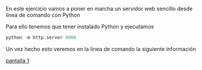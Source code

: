 En este ejercicio vamos a poner en marcha un servidor web sencillo desde linea de comando con Python

Para ello tenemos que tener instalado Python y ejecutamos

```python
python -m http.server 8000
```

Un vez hecho esto veremos en la linea de comando la siguiente información

[pantalla 1](/tema0/pantalla1.png)
